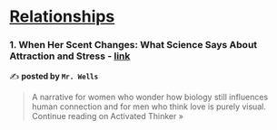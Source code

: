 
<h1><a href=https://medium.com/tag/relationships/recommended target="_blank" rel="noopener noreferrer">Relationships</a></h1>
<h3>1. When Her Scent Changes: What Science Says About Attraction and Stress - <a href="https://medium.com/activated-thinker/when-her-scent-changes-what-science-says-about-attraction-and-stress-cef3307f8f33?source=rss------relationships-5" target="_blank" rel="noopener noreferrer">link</a></h3>

✍️ **posted by `Mr. Wells`**

<blockquote>A narrative for women who wonder how biology still influences human connection and for men who think love is purely visual.
Continue reading on Activated Thinker »</blockquote>

